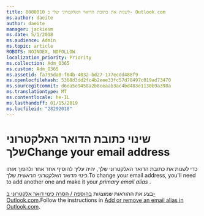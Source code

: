 ```yaml
---
title: 8000010 לשנות את כתובת הדואר האלקטרוני שלי ב- Outlook.com
ms.author: daeite
author: daeite
manager: jackiesm
ms.date: 5/1/2018
ms.audience: Admin
ms.topic: article
ROBOTS: NOINDEX, NOFOLLOW
localization_priority: Priority
ms.collection: Adm_O365
ms.custom: Adm_O365
ms.assetid: fa795da0-f04b-4032-bd27-177ecdd488f9
ms.openlocfilehash: 5368d3dd2fc4b2eee33fc57d78497c019ad73470
ms.sourcegitcommit: d6ea5e9458a2b8ceaab3ac4bd483e1130b9a398a
ms.translationtype: MT
ms.contentlocale: he-IL
ms.lasthandoff: 01/15/2019
ms.locfileid: "28292018"
---
```

# <a name="change-your-email-address"></a><span data-ttu-id="d5b22-102">שינוי כתובת הדואר האלקטרוני שלך</span><span class="sxs-lookup"><span data-stu-id="d5b22-102">Change your email address</span></span>

<span data-ttu-id="d5b22-103">כדי לשנות את כתובת הדואר האלקטרוני שלך, יהיה עליך להוסיף אחד אחר ולהפוך אותו *כינוי הדואר האלקטרוני הראשית* שלך.</span><span class="sxs-lookup"><span data-stu-id="d5b22-103">To change your email address, you'll need to add another one and make it your  *primary email alias*  .</span></span> 
  
<span data-ttu-id="d5b22-104">בצע את ההוראות שמוצגות [בהוספה / הסרה כינוי דואר אלקטרוני ב- Outlook.com](https://go.microsoft.com/fwlink/p/?linkid=873115).</span><span class="sxs-lookup"><span data-stu-id="d5b22-104">Follow the instructions in [Add or remove an email alias in Outlook.com](https://go.microsoft.com/fwlink/p/?linkid=873115).</span></span>
  

